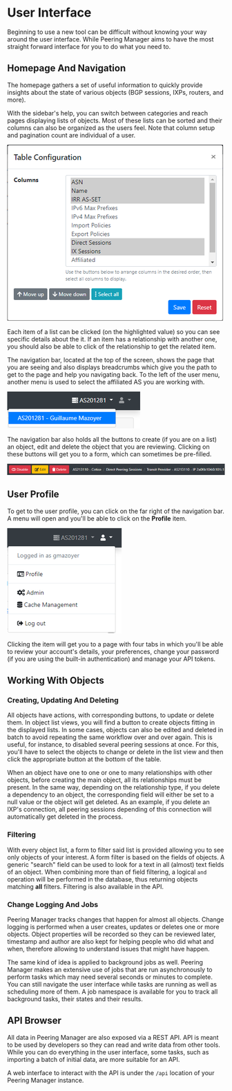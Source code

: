 # User Interface

Beginning to use a new tool can be difficult without knowing your way around
the user interface. While Peering Manager aims to have the most straight
forward interface for you to do what you need to.

## Homepage And Navigation

The homepage gathers a set of useful information to quickly provide insights
about the state of various objects (BGP sessions, IXPs, routers, and more).

With the sidebar's help, you can switch between categories and reach pages
displaying lists of objects. Most of these lists can be sorted and their
columns can also be organized as the users feel. Note that column setup and
pagination count are individual of a user.

![Table Config](media/ui/table-config.png "Table Configuration")

Each item of a list can be clicked (on the highlighted value) so you can see
specific details about the it. If an item has a relationship with another one,
you should also be able to click of the relationship to get the related item.

The navigation bar, located at the top of the screen, shows the page that you
are seeing and also displays breadcrumbs which give you the path to get to the
page and help you navigating back. To the left of the user menu, another menu
is used to select the affiliated AS you are working with.

![Local AS Selection](media/ui/local-as-menu.png "Local AS Selection")

The navigation bar also holds all the buttons to create (if you are on a
list) an object, edit and delete the object that you are reviewing. Clicking
on these buttons will get you to a form, which can sometimes be pre-filled.

![Navigation Bar](media/ui/navbar.png "Navigation Bar")

## User Profile

To get to the user profile, you can click on the far right of the navigation
bar. A menu will open and you'll be able to click on the __Profile__ item.

![User Menu](media/ui/user-menu.png "User Menu")

Clicking the item will get you to a page with four tabs in which you'll be
able to review your account's details, your preferences, change your password
(if you are using the built-in authentication) and manage your API tokens.

## Working With Objects

### Creating, Updating And Deleting

All objects have actions, with corresponding buttons, to update or delete
them. In object list views, you will find a button to create objects fitting
in the displayed lists. In some cases, objects can also be edited and deleted
in batch to avoid repeating the same workflow over and over again. This is
useful, for instance, to disabled several peering sessions at once. For this,
you'll have to select the objects to change or delete in the list view and
then click the appropriate button at the bottom of the table.

When an object have one to one or one to many relationships with other
objects, before creating the main object, all its relationships must be
present. In the same way, depending on the relationship type, if you delete a
dependency to an object, the corresponding field will either be set to a null
value or the object will get deleted. As an example, if you delete an IXP's
connection, all peering sessions depending of this connection will
automatically get deleted in the process.

### Filtering

With every object list, a form to filter said list is provided allowing you to
see only objects of your interest. A form filter is based on the fields of
objects. A generic "search" field can be used to look for a text in all
(almost) text fields of an object. When combining more than of field
filtering, a logical `and` operation will be performed in the database, thus
returning objects matching **all** filters. Filtering is also available in the
API.

### Change Logging And Jobs

Peering Manager tracks changes that happen for almost all objects. Change
logging is performed when a user creates, updates or deletes one or more
objects. Object properties will be recorded so they can be reviewed later,
timestamp and author are also kept for helping people who did what and when,
therefore allowing to understand issues that might have happen.

The same kind of idea is applied to background jobs as well. Peering Manager
makes an extensive use of jobs that are run asynchronously to perform tasks
which may need several seconds or minutes to complete. You can still navigate
the user interface while tasks are running as well as scheduling more of them.
A job namespace is available for you to track all background tasks, their
states and their results.

## API Browser

All data in Peering Manager are also exposed via a REST API. API is meant to
be used by developers so they can read and write data from other tools. While
you can do everything in the user interface, some tasks, such as importing a
batch of initial data, are more suitable for an API.

A web interface to interact with the API is under the `/api` location of your
Peering Manager instance.
